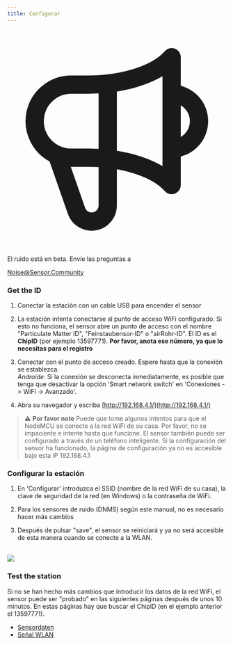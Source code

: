 ```yaml
---
title: Configurar
---
```


  <div class="max-w-screen-xl mx-auto pb-5">
      <div class="p-2 rounded-lg bg-indigo-100 shadow-lg sm:p-3">
      <div class="flex items-center">
            <span class="p-2 rounded-lg bg-indigo-500">
              <svg class="h-8 w-8 text-white" fill="none" viewBox="0 0 24 24" stroke="currentColor">
                <path stroke-linecap="round" stroke-linejoin="round" stroke-width="2" d="M11 5.882V19.24a1.76 1.76 0 01-3.417.592l-2.147-6.15M18 13a3 3 0 100-6M5.436 13.683A4.001 4.001 0 017 6h1.832c4.1 0 7.625-1.234 9.168-3v14c-1.543-1.766-5.067-3-9.168-3H7a3.988 3.988 0 01-1.564-.317z" />
              </svg>
            </span>
        <div class="flex flex-wrap">
          <div class="flex-wrap flex">
            <p class="pt-1 text-indigo-700 font-medium">
                El ruido está en beta. Envíe las preguntas a </p>
          <a href="mailto:Noise@Sensor.Community" class="ml-1 font-medium underline text-white hover:text-yellow-600">
                  Noise@Sensor.Community</a>
          </div>
           </div>
      </div>
    </div>
  </div>
    
### Get the ID
1. Conectar la estación con un cable USB para encender el sensor

2. La estación intenta conectarse al punto de acceso WiFi configurado. Si esto no funciona, el sensor abre un punto de acceso con el nombre "Particulate Matter ID", "Feinstaubensor-ID" o "airRohr-ID". El ID es el **ChipID** (por ejemplo 13597771). **Por favor, anota ese número, ya que lo necesitas para el registro**

3. Conectar con el punto de acceso creado. Espere hasta que la conexión se establezca.<br>*Androide*: Si la conexión se desconecta inmediatamente, es posible que tenga que desactivar la opción 'Smart network switch' en 'Conexiones -> WiFi -> Avanzado'.

4. Abra su navegador y escriba [http://192.168.4.1/](http://192.168.4.1/)

> ⚠️ **Por favor note** Puede que tome algunos intentos para que el NodeMCU se conecte a la red WiFi de su casa. Por favor, no se impaciente e intente hasta que funcione. El sensor también puede ser configurado a través de un teléfono inteligente. Si la configuración del sensor ha funcionado, la página de configuración ya no es accesible bajo esta IP 192.168.4.1

### Configurar la estación
1. En 'Configurar' introduzca el SSID (nombre de la red WiFi de su casa), la clave de seguridad de la red (en Windows) o la contraseña de WiFi.

2. Para los sensores de ruido (DNMS) según este manual, no es necesario hacer más cambios

3. Después de pulsar "save", el sensor se reiniciará y ya no será accesible de esta manera cuando se conecte a la WLAN.

<br>

<img src="../docs/airrohr_config_initial.jpg" loading="lazy"/>
<br>

### Test the station
Si no se han hecho más cambios que introducir los datos de la red WiFi, el sensor puede ser "probado" en las siguientes páginas después de unos 10 minutos. En estas páginas hay que buscar el ChipID (en el ejemplo anterior el 13597771).

 * [Sensordaten](www.madavi.de/sensor/graph.php) 
 * [Señal WLAN](www.madavi.de/sensor/signal.php) 
         

